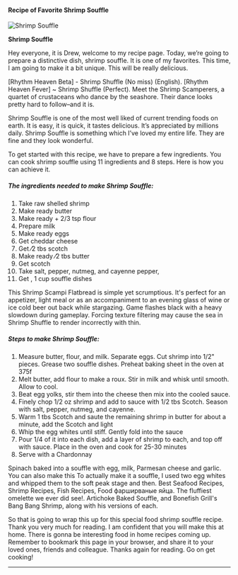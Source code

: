             

#### Recipe of Favorite Shrimp Souffle

![Shrimp Souffle](https://img-global.cpcdn.com/recipes/9b2716bc4ae07398/751x532cq70/shrimp-souffle-recipe-main-photo.jpg)

**Shrimp Souffle**

Hey everyone, it is Drew, welcome to my recipe page. Today, we’re going to prepare a distinctive dish, shrimp souffle. It is one of my favorites. This time, I am going to make it a bit unique. This will be really delicious.

\[Rhythm Heaven Beta\] - Shrimp Shuffle (No miss) (English). \[Rhythm Heaven Fever\] ~ Shrimp Shuffle (Perfect). Meet the Shrimp Scamperers, a quartet of crustaceans who dance by the seashore. Their dance looks pretty hard to follow–and it is.

Shrimp Souffle is one of the most well liked of current trending foods on earth. It is easy, it is quick, it tastes delicious. It’s appreciated by millions daily. Shrimp Souffle is something which I’ve loved my entire life. They are fine and they look wonderful.

To get started with this recipe, we have to prepare a few ingredients. You can cook shrimp souffle using 11 ingredients and 8 steps. Here is how you can achieve it.

##### The ingredients needed to make Shrimp Souffle:

1.  Take raw shelled shrimp
2.  Make ready butter
3.  Make ready + 2/3 tsp flour
4.  Prepare milk
5.  Make ready eggs
6.  Get cheddar cheese
7.  Get ⁄2 tbs scotch
8.  Make ready ⁄2 tbs butter
9.  Get scotch
10.  Take salt, pepper, nutmeg, and cayenne pepper,
11.  Get , 1 cup souffle dishes

This Shrimp Scampi Flatbread is simple yet scrumptious. It's perfect for an appetizer, light meal or as an accompaniment to an evening glass of wine or ice cold beer out back while stargazing. Game flashes black with a heavy slowdown during gameplay. Forcing texture filtering may cause the sea in Shrimp Shuffle to render incorrectly with thin.

##### Steps to make Shrimp Souffle:

1.  Measure butter, flour, and milk. Separate eggs. Cut shrimp into 1/2" pieces. Grease two souffle dishes. Preheat baking sheet in the oven at 375f
2.  Melt butter, add flour to make a roux. Stir in milk and whisk until smooth. Allow to cool.
3.  Beat egg yolks, stir them into the cheese then mix into the cooled sauce.
4.  Finely chop 1/2 oz shrimp and add to sauce with 1/2 tbs Scotch. Season with salt, pepper, nutmeg, and cayenne.
5.  Warm 1 tbs Scotch and saute the remaining shrimp in butter for about a minute, add the Scotch and light
6.  Whip the egg whites until stiff. Gently fold into the sauce
7.  Pour 1/4 of it into each dish, add a layer of shrimp to each, and top off with sauce. Place in the oven and cook for 25-30 minutes
8.  Serve with a Chardonnay

Spinach baked into a souffle with egg, milk, Parmesan cheese and garlic. You can also make this To actually make it a souffle, I used two egg whites and whipped them to the soft peak stage and then. Best Seafood Recipes, Shrimp Recipes, Fish Recipes, Food фарширваные яйца. The fluffiest omelette we ever did see!. Artichoke Baked Souffle, and Bonefish Grill's Bang Bang Shrimp, along with his versions of each.

So that is going to wrap this up for this special food shrimp souffle recipe. Thank you very much for reading. I am confident that you will make this at home. There is gonna be interesting food in home recipes coming up. Remember to bookmark this page in your browser, and share it to your loved ones, friends and colleague. Thanks again for reading. Go on get cooking!

* * *